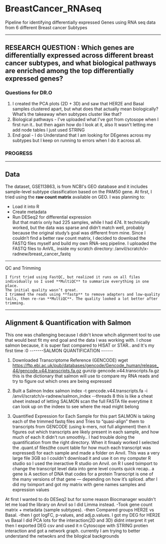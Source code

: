 # BreastCancer_RNAseq
Pipeline for identifying differentially expressed Genes using RNA seq data from 6 different Breast cancer Subtypes

--------
## RESEARCH QUESTION : Which genes are differentially expressed across different breast cancer subtypes, and what biological pathways are enriched among the top differentially expressed genes?
### Questions for DR.O 
1. I created the PCA plots (2D + 3D) and saw that HER2E and Basal samples clustered apart, but what does that actually mean biologically? What’s the takeaway when subtypes cluster like that?
2. Biological pathways - I've uploaded what I've got from cytosope when I first run it.. but then again how do I look at it, also It wasn't letting me add node tables I just used STRING
3. End goal - I do Understand that I am looking for DEgenes across my subtypes but I keep on running to errors when I do it across all.
   

### PROGRESS
---------
## Data 
The dataset, GSE113863, is from NCBI's GEO database and it includes sample-level subtype classification based on the PAM50 gene. 
At first, I tried using the **raw count matrix** available on GEO. I was planning to:
- Load it into R  
- Create metadata  
- Run DESeq2 for differential expression  
But that matrix only had 225 samples, while I had 474. It technically worked, but the data was sparse and didn’t match well, probably because the original study’s goal was different from mine.
Since I couldn’t find a better raw count matrix, I decided to download the FASTQ files myself and build my own RNA-seq pipeline.
I uploaded the FASTQ files to AnVIL, inside my scratch directory:
/anvil/scratch/x-radnew/breast_cancer_fastq
-----------
QC and Trimming

	I first tried using FastQC, but realized it runs on all files individually so I used **MultiQC** to summarize everything in one place.
	The initial quality wasn’t great.
	I trimmed the reads using **fastp** to remove adapters and low-quality tails, then re-ran **MultiQC**. The quality looked a lot better after trimming.
-----------
## Alignment & Quantification with Salmon

This one was challenging because I didn't know whcih alignment tool to use that would best fit my end goal and the data I was working with. 
I chose salmon because, it is super fast compared to HISAT or STAR.. and It's my first time :0
-------SALMON QUANTIFICATION ------
1. Downloaded Transcriptome Reference (GENCODE)
   wget https://ftp.ebi.ac.uk/pub/databases/gencode/Gencode_human/release_44/gencode.v44.transcripts.fa.gz
   gunzip gencode.v44.transcripts.fa.gz
this is the dictionary that salmon will use to compare my RNA reads and try to figure out which ones are being expressed

2. Built a Salmon Index
     salmon index -t gencode.v44.transcripts.fa -i /anvil/scratch/x-radnew/salmon_index --threads 8
     this is like a cheat sheet instead of letting SALMON scan the full FASTA file everytime it can look up on the indeex to see where the read might belong
3. Quantified Expression for Each Sample
      for this part SALMON is taking each of the trimmed fastq files and Tries to “quasi-align” them to transcripts from GENCODE (using k-mers, not full alignment)
      then it figures out which  transcripts are likely present in each sample, and how much of each
      It didn't run smoothly.. I had trouble doing the quantification from the right directory.
      When it finaaly worked I selected the .quant.sf files(the count table for how much each transcript was expressed) for each sample and made a folder on Anvil.
This was a very large file 3GB so I couldn't download it and use it on my computer R studio so I used the ineractive R studio on Anvil.
on R I used tximport to change the transcript level data into gene level counts
    quick recap.. a gene is A section of DNA that codes for a protein
                  Transcript is one of the many versions of that gene — depending on how it’s spliced.
    after I did my tximport and got my matrix with gene names samples and expression values

At first I wanted to do DESeq2 but for some reason Biocmanager wouldn't let me load the library on Anvil so I did Limma instead.
	-Took gene count matrix + metadata (sample subtypes).
	-then Compared groups HER2E vs Basal.
	-then I got logFC, p-values, and adj.p.values.
I got my DEG for HER2E vs Basal
I did PCA lots for the interaction(2D and 3D) didnt interpret it yet 
then I exported DEG csv and used it n Cytoscope with STRING protien interaction and got a network graph. currently I am trying to better understand the netwokrs and the bilogical backgrounds 

    

